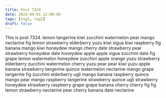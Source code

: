 ```yaml
---
title: Post 7324
date: 2024-09-01 12:00:00
tags: [tag1, tag2]
draft: false
---
```

This is post 7324.
lemon
tangerine
kiwi
zucchini
watermelon
pear
mango
nectarine
fig
lemon
strawberry
elderberry
yuzu
kiwi
xigua
kiwi
raspberry
fig
banana
mango
kiwi
honeydew
mango
cherry
date
strawberry
pear
strawberry
honeydew
date
honeydew
apple
apple
xigua
zucchini
date
fig
grape
lemon
watermelon
honeydew
zucchini
apple
orange
yuzu
strawberry
elderberry
zucchini
watermelon
cherry
yuzu
pear
pear
kiwi
yuzu
apple
banana
strawberry
tangerine
quince
watermelon
nectarine
mango
grape
tangerine
fig
zucchini
elderberry
ugli
mango
banana
raspberry
quince
mango
pear
mango
raspberry
tangerine
strawberry
quince
ugli
strawberry
honeydew
strawberry
raspberry
grape
grape
banana
cherry
cherry
fig
fig
lemon
strawberry
nectarine
pear
cherry
banana
date
nectarine
